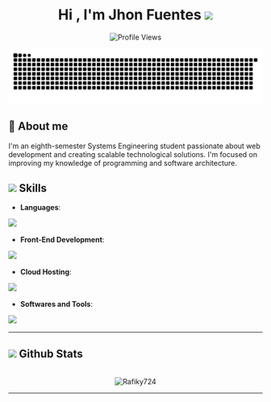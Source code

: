 <h1 align="center"><b>Hi , I'm Jhon Fuentes </b><img src="https://media.giphy.com/media/hvRJCLFzcasrR4ia7z/giphy.gif" width="35"></h1>

<!-- Snake -->
<p align = "center">
	<img src = "https://komarev.com/ghpvc/?username=10kartik&style=plastic&color=blueviolet" alt = "Profile Views"/>
</p>
<p align = "center">
	<img src = "https://github.com/7oSkaaa/7oSkaaa/blob/output/github-contribution-grid-snake.svg?" alt = "Snake Game"/>
</p>
	
## :boy: **About me**

I'm an eighth-semester Systems Engineering student passionate about web development and creating scalable technological solutions. I'm focused on improving my knowledge of programming and software architecture.

## <img src="https://media2.giphy.com/media/QssGEmpkyEOhBCb7e1/giphy.gif?cid=ecf05e47a0n3gi1bfqntqmob8g9aid1oyj2wr3ds3mg700bl&rid=giphy.gif" width ="25"><b> Skills</b>

<p align="center">
  
  - **Languages**:
  <p align="left">
    <a href="https://skillicons.dev">
      <img src="https://skillicons.dev/icons?i=html,css,js,ts,py&perline=14" />
    </a>
  </p>
  
  - **Front-End Development**:
  <p align="left">
    <a href="https://skillicons.dev">
    <img src="https://skillicons.dev/icons?i=react,tailwind,vite,figma&perline=14" />
    </a>
  </p>
  
  - **Cloud Hosting**:
  <p align="left">
    <a href="https://skillicons.dev">
    <img src="https://skillicons.dev/icons?i=firebase,cloudinary,netlify,render&perline=14" />
    </a>
  </p>
      
  - **Softwares and Tools**:
  <p align="left">
    <a href="https://skillicons.dev">
    <img src="https://skillicons.dev/icons?i=git,github,vscode,postman,mongodb,trello,notion&perline=14" />
    </a>
  </p>
      
</p>

----

## <img src="https://media.giphy.com/media/iY8CRBdQXODJSCERIr/giphy.gif" width="35"><b> Github Stats </b>

<div align="center">
	<!--
  <a href="https://github.com/Rafiky724/">
    <img src="https://github-readme-stats.vercel.app/api?username=Rafiky724&include_all_commits=true&count_private=true&show_icons=true&line_height=20&title_color=7A7ADB&icon_color=2234AE&text_color=D3D3D3&bg_color=0,000000,130F40" width="450"/>
  </a>
	-->
  <br>
  <a>
    <img src="https://github-readme-stats.vercel.app/api/top-langs?username=Rafiky724&show_icons=true&locale=en&layout=compact&line_height=20&title_color=7A7ADB&icon_color=2234AE&text_color=D3D3D3&bg_color=0,000000,130F40" width="375"  alt="Rafiky724"/>
  </a>
</div>

-----

<!-- Connect with me -->
<!--h2 without bottom border-->

<!--
<div id="user-content-toc">
  <ul align="center">
    <summary><h2 style="display: inline-block">Connect With Me🤝</h2></summary>
  </ul>
</div>
-->

<!--icons and links-->

<!--
<p align="center">
<a href="" target="blank"><img align="center" src="https://user-images.githubusercontent.com/88904952/234979284-68c11d7f-1acc-4f0c-ac78-044e1037d7b0.png" alt="linkedin" height="50" width="50" /></a>
<a href="" target="blank"><img align="center" src="https://user-images.githubusercontent.com/88904952/234980676-61bfb021-ecc8-48f7-88e6-34c1b06c4a58.png" alt="twitter" height="50" width="50" /></a> 
<a href="" target="blank"><img align="center" src="https://user-images.githubusercontent.com/88904952/234981169-2dd1e58f-4b7e-468c-8213-034ba62156c3.png" alt="instagram" height="50" width="50" /></a>
<a href="" target="blank"><img align="center" src="https://user-images.githubusercontent.com/88904952/234982196-562aea17-5532-4550-8c08-1c7cb994a541.png" alt="hashnode" height="50" width="50" /></a>
<a href="" target="blank"><img align="center" src="https://user-images.githubusercontent.com/88904952/234982627-019fd336-6248-453c-9b05-97c13fd1d207.png" alt="discord" height="50" width="50" /></a>
</p>
-->


